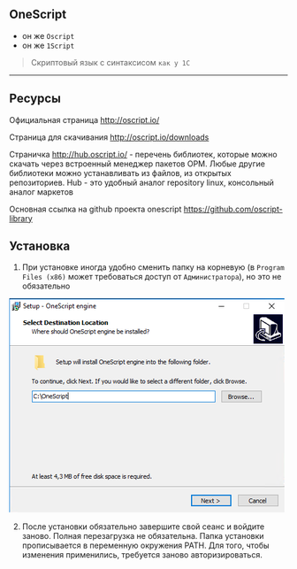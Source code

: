 ## OneScript

- он же `Oscript`
- он же `1Script`

> Скриптовый язык с синтаксисом `как у 1С` 

---

## Ресурсы

Официальная страница http://oscript.io/

Страница для скачивания http://oscript.io/downloads

Страничка http://hub.oscript.io/ - перечень библиотек, которые можно скачать через встроенный менеджер пакетов OPM. Любые другие библиотеки можно устанавливать из файлов, из открытых репозиториев. Нub - это удобный аналог repository linux, консольный аналог маркетов

Основная ссылка на github проекта onescript https://github.com/oscript-library

## Установка

1. При установке иногда удобно сменить папку на корневую (в `Program Files (x86)` может требоваться доступ от `Администратора`), но это не обязательно

![image](Установка1S01.png)

2. После установки обязательно завершите свой сеанс и войдите заново. Полная перезагрузка не обязательна.
Папка установки прописывается в переменную окружения PATH. Для того, чтобы изменения применились, требуется заново авторизироваться. 